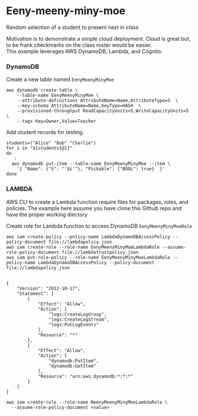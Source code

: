 # Eeny-meeny-miny-moe
Random selection of a student to present next in class  

Motivation is to demonstrate a simple cloud deployment. Cloud is great but, to be frank checkmarks on the class roster would be easier.  
This example leverages AWS DynamoDB, Lambda, and Cognito.

### DynamoDB
Create a new table named `EenyMeenyMinyMoe`
```
aws dynamodb create-table \
    --table-name EenyMeenyMinyMoe \
    --attribute-definitions AttributeName=Name,AttributeType=S  \
    --key-schema AttributeName=Name,KeyType=HASH  \
    --provisioned-throughput ReadCapacityUnits=5,WriteCapacityUnits=5 \
    --tags Key=Owner,Value=Teacher
```
    
Add student records for testing.  
```
students=("Alice" "Bob" "Charlie")
for i in "${students[@]}"
do
   : 
  aws dynamodb put-item --table-name EenyMeenyMinyMoe --item \
    '{ "Name": {"S": "'$i'"}, "Pickable": {"BOOL": true}  }' 
done
```

### LAMBDA
AWS CLI to create a Lambda function require files for packages, roles, and policies.  The example here assume you have clone this Github repo and have the proper working diectory

Create role for Lambda function to access DynamoDB `EenyMeenyMinyMoeRole`
```
aws iam create-policy --policy-name LambdaDynamoDBAccessPolicy --policy-document file://lambdapolicy.json
aws iam create-role --role-name EenyMeenyMinyMoeLambdaRole --assume-role-policy-document file://lambdatrustpolicy.json
aws iam put-role-policy --role-name EenyMeenyMinyMoeLambdaRole --policy-name LambdaDynamoDBAccessPolicy --policy-document file://lambdapolicy.json


{
    "Version": "2012-10-17",
    "Statement": [
        {
            "Effect": "Allow",
            "Action": [
                "logs:CreateLogGroup",
                "logs:CreateLogStream",
                "logs:PutLogEvents"
            ],
            "Resource": "*"
        },
        {
            "Effect": "Allow",
            "Action": [
                "dynamodb:PutItem",
                "dynamodb:GetItem"
            ],
            "Resource": "arn:aws:dynamodb:*:*:*"
        }
    ]
}
```

```
aws iam create-role --role-name NeenyMeenyMinyMoeLambdaRole \
  --assume-role-policy-document <value>
```
